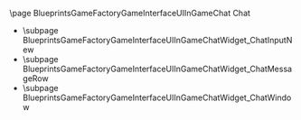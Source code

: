 \page BlueprintsGameFactoryGameInterfaceUIInGameChat Chat
- \subpage BlueprintsGameFactoryGameInterfaceUIInGameChatWidget_ChatInputNew
- \subpage BlueprintsGameFactoryGameInterfaceUIInGameChatWidget_ChatMessageRow
- \subpage BlueprintsGameFactoryGameInterfaceUIInGameChatWidget_ChatWindow
